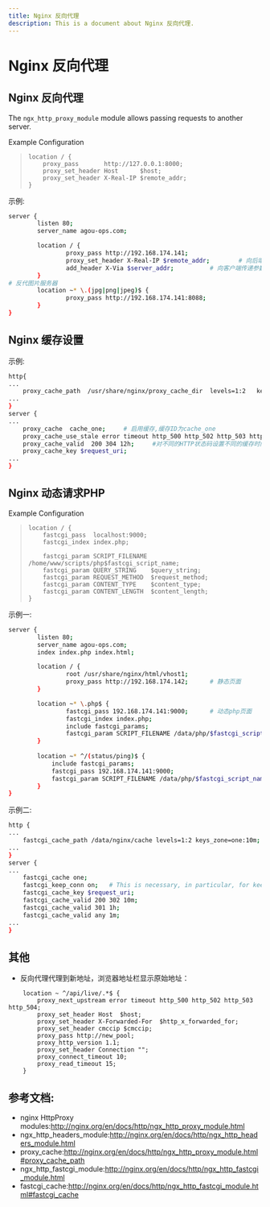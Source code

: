 ```yaml
---
title: Nginx 反向代理
description: This is a document about Nginx 反向代理.
---
```


# Nginx 反向代理 

## Nginx 反向代理

The `ngx_http_proxy_module` module allows passing requests to another server.

Example Configuration

> ```
> location / {
>     proxy_pass       http://127.0.0.1:8000;
>     proxy_set_header Host      $host;
>     proxy_set_header X-Real-IP $remote_addr;
> }
> ```

示例:

```bash
server {
        listen 80;
        server_name agou-ops.com;

        location / {
                proxy_pass http://192.168.174.141;
                proxy_set_header X-Real-IP $remote_addr;		# 向后端服务器传参数
                add_header X-Via $server_addr;			# 向客户端传递参数
        }
# 反代图片服务器
        location ~* \.(jpg|png|jpeg)$ {
                proxy_pass http://192.168.174.141:8088;
        }
}
```

## Nginx 缓存设置

示例:

```bash
http{
...
    proxy_cache_path  /usr/share/nginx/proxy_cache_dir  levels=1:2   keys_zone=cache_one:200m inactive=1d max_size=30g;		# 参数分别是缓存存放路径,levels表示使用几级缓存目录,keys_zone表示从内存中抽出多大空间,inactive表示存取多长时间后过期,max_size表示最大使用空间
...
}
server {
...
    proxy_cache  cache_one;		# 启用缓存,缓存ID为cache_one
    proxy_cache_use_stale error timeout http_500 http_502 http_503 http_504;
    proxy_cache_valid  200 304 12h;		#对不同的HTTP状态码设置不同的缓存时间
    proxy_cache_key $request_uri;
...
}
```

## Nginx 动态请求PHP

Example Configuration

> ```
> location / {
>     fastcgi_pass  localhost:9000;
>     fastcgi_index index.php;
> 
>     fastcgi_param SCRIPT_FILENAME /home/www/scripts/php$fastcgi_script_name;
>     fastcgi_param QUERY_STRING    $query_string;
>     fastcgi_param REQUEST_METHOD  $request_method;
>     fastcgi_param CONTENT_TYPE    $content_type;
>     fastcgi_param CONTENT_LENGTH  $content_length;
> }
> ```

示例一:

```bash
server {
        listen 80;
        server_name agou-ops.com;
        index index.php index.html;

        location / {
                root /usr/share/nginx/html/vhost1;
                proxy_pass http://192.168.174.142;		# 静态页面
        }

        location ~* \.php$ {
                fastcgi_pass 192.168.174.141:9000;		# 动态php页面
                fastcgi_index index.php;
                include fastcgi_params;
                fastcgi_param SCRIPT_FILENAME /data/php/$fastcgi_script_name;
        }
        
        location ~* ^/(status/ping)$ {
        	include fastcgi_params;
        	fastcgi_pass 192.168.174.141:9000;
        	fastcgi_param SCRIPT_FILENAME /data/php/$fastcgi_script_name;
        }
}
```

示例二:

```bash
http {
...
	fastcgi_cache_path /data/nginx/cache levels=1:2 keys_zone=one:10m;
...
}
server {
...
    fastcgi_cache one;
    fastcgi_keep_conn on;	# This is necessary, in particular, for keepalive connections to FastCGI servers to function.
    fastcgi_cache_key $request_uri;
    fastcgi_cache_valid 200 302 10m;
    fastcgi_cache_valid 301 1h;
    fastcgi_cache_valid any 1m;
...
}
```

## 其他

- 反向代理代理到新地址，浏览器地址栏显示原始地址：

```nginx
    location ~ ^/api/live/.*$ {
		proxy_next_upstream error timeout http_500 http_502 http_503 http_504;
		proxy_set_header Host  $host;
		proxy_set_header X-Forwarded-For  $http_x_forwarded_for;
		proxy_set_header cmccip $cmccip;
		proxy_pass http://new_pool;
		proxy_http_version 1.1;
		proxy_set_header Connection "";
		proxy_connect_timeout 10;
		proxy_read_timeout 15;
    }
```

## 参考文档:

* nginx HttpProxy modules:http://nginx.org/en/docs/http/ngx_http_proxy_module.html
* ngx_http_headers_module:http://nginx.org/en/docs/http/ngx_http_headers_module.html
* proxy_cache:http://nginx.org/en/docs/http/ngx_http_proxy_module.html#proxy_cache_path
* ngx_http_fastcgi_module:http://nginx.org/en/docs/http/ngx_http_fastcgi_module.html
* fastcgi_cache:http://nginx.org/en/docs/http/ngx_http_fastcgi_module.html#fastcgi_cache